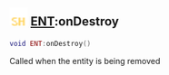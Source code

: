 ## <img src="../../.gitbook/assets/shared.png" width="32" height="32" /> [ENT](../ent/README.md):onDestroy

```lua
void ENT:onDestroy()
```

Called when the entity is being removed<br>

